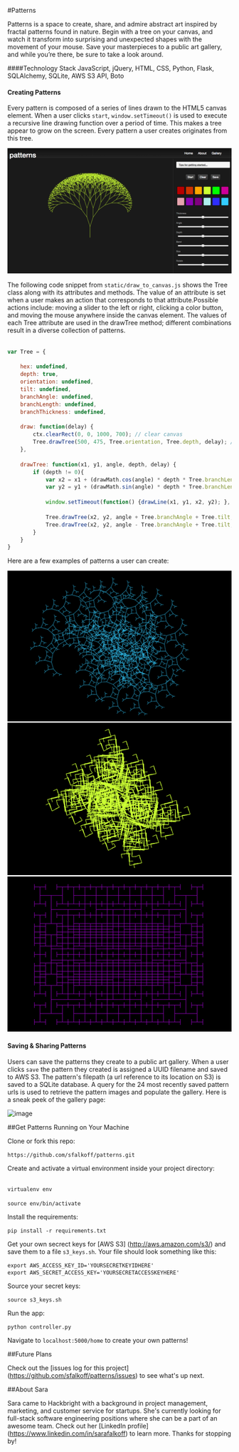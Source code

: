 #Patterns

Patterns is a space to create, share, and admire abstract art inspired by fractal patterns found in nature. Begin with a tree on your canvas, and watch it transform into surprising and unexpected shapes with the movement of your mouse. Save your masterpieces to a public art gallery, and while you’re there, be sure to take a look around.

####Technology Stack
JavaScript, jQuery, HTML, CSS, Python, Flask, SQLAlchemy, SQLite, AWS S3 API, Boto


#### Creating Patterns

Every pattern is composed of a series of lines drawn to the HTML5 canvas element. When a user clicks `start`,
`window.setTimeout()` is used to execute a recursive line drawing function over a period of time. This makes a tree appear to grow on the screen. Every pattern a user creates originates from this tree.

![image](/static/images/home.png) 

The following code snippet from `static/draw_to_canvas.js` shows the Tree class along with its attributes and methods. The value of an attribute is set when a user makes an action that corresponds to that attribute.Possible actions include: moving a slider to the left or right, clicking a color button, and moving the mouse anywhere inside the canvas element. The values of each Tree attribute are used in the drawTree method; different combinations result in a diverse collection of patterns.

```javascript

var Tree = {
	
	hex: undefined,
	depth: true,
	orientation: undefined,
	tilt: undefined,
	branchAngle: undefined,
	branchLength: undefined,
	branchThickness: undefined,
	
	draw: function(delay) {
		ctx.clearRect(0, 0, 1000, 700); // clear canvas
		Tree.drawTree(500, 475, Tree.orientation, Tree.depth, delay); // initiate chain of recursive calls
	},
	
	drawTree: function(x1, y1, angle, depth, delay) {
		if (depth != 0){
			var x2 = x1 + (drawMath.cos(angle) * depth * Tree.branchLength);
			var y2 = y1 + (drawMath.sin(angle) * depth * Tree.branchLength);
			
			window.setTimeout(function() {drawLine(x1, y1, x2, y2); }, 100 * delay);

			Tree.drawTree(x2, y2, angle + Tree.branchAngle + Tree.tilt, depth - 1, delay * 1.2);
			Tree.drawTree(x2, y2, angle - Tree.branchAngle + Tree.tilt, depth - 1, delay * 1.2);
		}
	}			
}

```
Here are a few examples of patterns a user can create:

![image](/static/images/blue.png) 
![image](/static/images/yellow.png) 
![image](/static/images/purple.png) 

#### Saving & Sharing Patterns

Users can save the patterns they create to a public art gallery. When a user clicks `save` the pattern they created is assigned a UUID filename and saved to AWS S3. The pattern's filepath (a url reference to its location on S3) is saved to a SQLite database. A query for the 24 most recently saved pattern urls is used to retrieve the pattern images and populate the gallery. Here is a sneak peek of the gallery page:

![image](/static/imags/gallery.png)


##Get Patterns Running on Your Machine

Clone or fork this repo: 

```
https://github.com/sfalkoff/patterns.git

```

Create and activate a virtual environment inside your project directory: 

```

virtualenv env

source env/bin/activate

```

Install the requirements:

```
pip install -r requirements.txt

```

Get your own secrect keys for [AWS S3] (http://aws.amazon.com/s3/) and save them to a file `s3_keys.sh`. Your file should look something like this:

```
export AWS_ACCESS_KEY_ID='YOURSECRETKEYIDHERE'
export AWS_SECRET_ACCESS_KEY='YOURSECRETACCESSKEYHERE'

```
	
Source your secret keys:

```
source s3_keys.sh

```

Run the app:

```
python controller.py

```
Navigate to `localhost:5000/home` to create your own patterns!

##Future Plans

Check out the [issues log for this project] (https://github.com/sfalkoff/patterns/issues) to see what's up next.

##About Sara

Sara came to Hackbright with a background in project management, marketing, and customer service for startups. She's currently looking for full-stack software engineering positions where she can be a part of an awesome team. Check out her [LinkedIn profile] (https://www.linkedin.com/in/sarafalkoff) to learn more. Thanks for stopping by!



